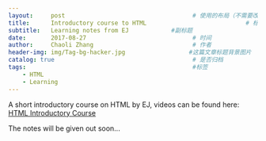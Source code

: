 ```yaml
---
layout:     post                                    # 使用的布局（不需要改）
title:      Introductory course to HTML                            # 标题
subtitle:   Learning notes from EJ            #副标题
date:       2017-08-27                              # 时间
author:     Chaoli Zhang                            # 作者
header-img: img/Tag-bg-hacker.jpg                  #这篇文章标题背景图片
catalog: true                                       # 是否归档
tags:                                               #标签
    - HTML
    - Learning
---
```


A short introductory course on HTML by EJ, videos can be found here: [HTML Introductory Course](https://www.youtube.com/playlist?list=PLr6-GrHUlVf_ZNmuQSXdS197Oyr1L9sPB)

The notes will be given out soon...
